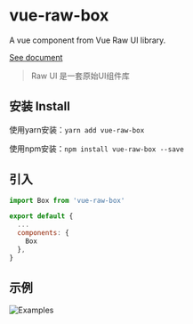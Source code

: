 # vue-raw-box
 A vue component from Vue Raw UI library.

 [See document](https://yokiijay.github.io/vue-raw-box/static/)

> Raw UI 是一套原始UI组件库

## 安装 Install
使用yarn安装：`yarn add vue-raw-box`

使用npm安装：`npm install vue-raw-box --save`

## 引入
```js
import Box from 'vue-raw-box'

export default {
  ...
  components: {
    Box
  },
}
```

## 示例

![Examples](https://i.loli.net/2020/05/21/jq32yWzIkvsDgX9.png)